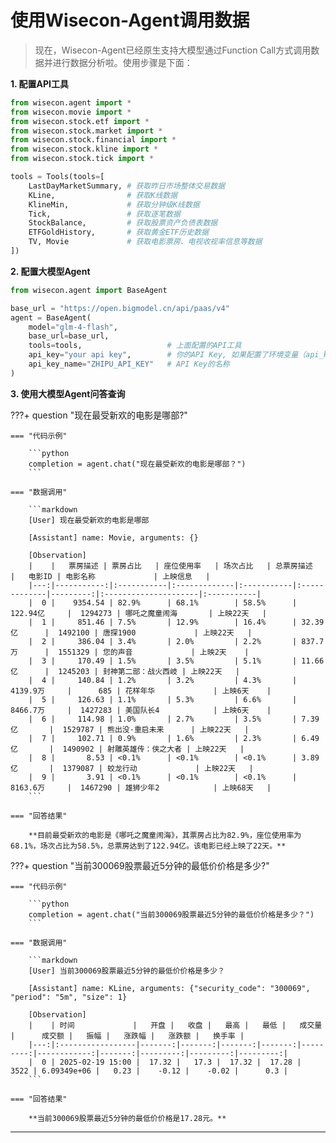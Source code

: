 # 使用Wisecon-Agent调用数据

> 现在，Wisecon-Agent已经原生支持大模型通过Function Call方式调用数据并进行数据分析啦。使用步骤是下面：

**1. 配置API工具**

```python
from wisecon.agent import *
from wisecon.movie import *
from wisecon.stock.etf import *
from wisecon.stock.market import *
from wisecon.stock.financial import *
from wisecon.stock.kline import *
from wisecon.stock.tick import *

tools = Tools(tools=[
    LastDayMarketSummary, # 获取昨日市场整体交易数据
    KLine,                # 获取K线数据
    KlineMin,             # 获取分钟级K线数据
    Tick,                 # 获取逐笔数据
    StockBalance,         # 获取股票资产负债表数据
    ETFGoldHistory,       # 获取黄金ETF历史数据
    TV, Movie             # 获取电影票房、电视收视率信息等数据
])
```

**2. 配置大模型Agent**

```python
from wisecon.agent import BaseAgent    

base_url = "https://open.bigmodel.cn/api/paas/v4"
agent = BaseAgent(
    model="glm-4-flash", 
    base_url=base_url, 
    tools=tools,                   # 上面配置的API工具
    api_key="your api key",        # 你的API Key, 如果配置了环境变量（api_key_name），可以不填
    api_key_name="ZHIPU_API_KEY"   # API Key的名称
)
```

**3. 使用大模型Agent问答查询**

???+ question "现在最受新欢的电影是哪部?"

    === "代码示例"

        ```python
        completion = agent.chat("现在最受新欢的电影是哪部？")
        ```

    === "数据调用"

        ```markdown
        [User] 现在最受新欢的电影是哪部
        
        [Assistant] name: Movie, arguments: {}
        
        [Observation] 
        |    |   票房描述 | 票房占比   | 座位使用率   | 场次占比   | 总票房描述   |   电影ID | 电影名称             | 上映信息   |
        |---:|-----------:|:-----------|:-------------|:-----------|:-------------|---------:|:---------------------|:-----------|
        |  0 |    9354.54 | 82.9%      | 68.1%        | 58.5%      | 122.94亿     |  1294273 | 哪吒之魔童闹海       | 上映22天   |
        |  1 |     851.46 | 7.5%       | 12.9%        | 16.4%      | 32.39亿      |  1492100 | 唐探1900             | 上映22天   |
        |  2 |     386.04 | 3.4%       | 2.0%         | 2.2%       | 837.7万      |  1551329 | 您的声音             | 上映2天    |
        |  3 |     170.49 | 1.5%       | 3.5%         | 5.1%       | 11.66亿      |  1245203 | 封神第二部：战火西岐 | 上映22天   |
        |  4 |     140.84 | 1.2%       | 3.2%         | 4.3%       | 4139.9万     |      685 | 花样年华             | 上映6天    |
        |  5 |     126.63 | 1.1%       | 5.3%         | 6.6%       | 8466.7万     |  1427283 | 美国队长4            | 上映6天    |
        |  6 |     114.98 | 1.0%       | 2.7%         | 3.5%       | 7.39亿       |  1529787 | 熊出没·重启未来      | 上映22天   |
        |  7 |     102.71 | 0.9%       | 1.6%         | 2.3%       | 6.49亿       |  1490902 | 射雕英雄传：侠之大者 | 上映22天   |
        |  8 |       8.53 | <0.1%      | <0.1%        | <0.1%      | 3.89亿       |  1379087 | 蛟龙行动             | 上映22天   |
        |  9 |       3.91 | <0.1%      | <0.1%        | <0.1%      | 8163.6万     |  1467290 | 雄狮少年2            | 上映68天   |
        ```

    === "回答结果"

        **目前最受新欢的电影是《哪吒之魔童闹海》，其票房占比为82.9%，座位使用率为68.1%，场次占比为58.5%，总票房达到了122.94亿。该电影已经上映了22天。**

???+ question "当前300069股票最近5分钟的最低价价格是多少?"

    === "代码示例"

        ```python
        completion = agent.chat("当前300069股票最近5分钟的最低价价格是多少？")
        ```

    === "数据调用"

        ```markdown
        [User] 当前300069股票最近5分钟的最低价价格是多少？

        [Assistant] name: KLine, arguments: {"security_code": "300069", "period": "5m", "size": 1}
        
        [Observation] 
        |    | 时间             |   开盘 |   收盘 |   最高 |   最低 |   成交量 |      成交额 |   振幅 |   涨跌幅 |   涨跌额 |   换手率 |
        |---:|:-----------------|-------:|-------:|-------:|-------:|---------:|------------:|-------:|---------:|---------:|---------:|
        |  0 | 2025-02-19 15:00 |  17.32 |   17.3 |  17.32 |  17.28 |     3522 | 6.09349e+06 |   0.23 |    -0.12 |    -0.02 |      0.3 |
        ```

    === "回答结果"

        **当前300069股票最近5分钟的最低价价格是17.28元。**



----
